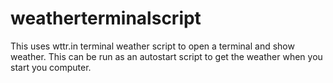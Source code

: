 # weatherterminalscript
This uses wttr.in terminal weather script to open a terminal and show weather. This can be run as an autostart script to get the weather when you start you computer.
